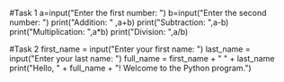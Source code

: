#Task 1
a=input("Enter the first number: ")
b=input("Enter the second number: ")
print("Addition: " ,a+b)
print("Subtraction: ",a-b)
print("Multiplication: ",a*b)
print("Division: ",a/b)

#Task 2
first_name = input("Enter your first name: ")
last_name = input("Enter your last name: ")
full_name = first_name + " " + last_name
print("Hello, " + full_name + "! Welcome to the Python program.")
